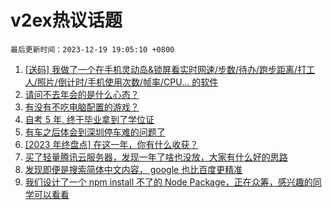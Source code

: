 # v2ex热议话题

`最后更新时间：2023-12-19 19:05:10 +0800`

1. [[送码] 我做了一个在手机灵动岛&锁屏看实时网速/步数/待办/跑步距离/打工人/照片/倒计时/手机使用次数/帧率/CPU... 的软件](https://www.v2ex.com/t/1001525)
1. [请问不去年会的是什么心态？](https://www.v2ex.com/t/1001562)
1. [有没有不吃电脑配置的游戏？](https://www.v2ex.com/t/1001528)
1. [自考 5 年, 终于毕业拿到了学位证](https://www.v2ex.com/t/1001627)
1. [有车之后体会到深圳停车难的问题了](https://www.v2ex.com/t/1001576)
1. [[2023 年终盘点] 在这一年，你有什么收获？](https://www.v2ex.com/t/1001624)
1. [买了轻量腾讯云服务器，发现一年了啥也没放，大家有什么好的思路](https://www.v2ex.com/t/1001579)
1. [发现即便是搜索简体中文内容， google 也比百度更精准](https://www.v2ex.com/t/1001481)
1. [我们设计了一个 npm install 不了的 Node Package，正在众筹，感兴趣的同学可以看看](https://www.v2ex.com/t/1001450)

